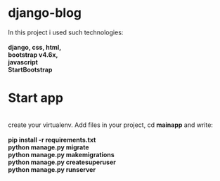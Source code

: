 # django-blog
In this project i used such technologies:<br><br>
  <b>django, css, html, <br>bootstrap v4.6x, <br>
  javascript<br>StartBootstrap</b>
<h1>Start app</h1><br>
create your virtualenv. Add files in your project, cd <b>mainapp</b> and write:<br><br>
<b>pip install -r requirements.txt<br>
python manage.py migrate<br>
python manage.py makemigrations<br>
python manage.py createsuperuser<br>
python manage.py runserver</b>

